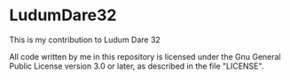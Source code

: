 # LudumDare32
This is my contribution to Ludum Dare 32

All code written by me in this repository is licensed under the Gnu General Public License version 3.0 or later, as described in the file "LICENSE".
